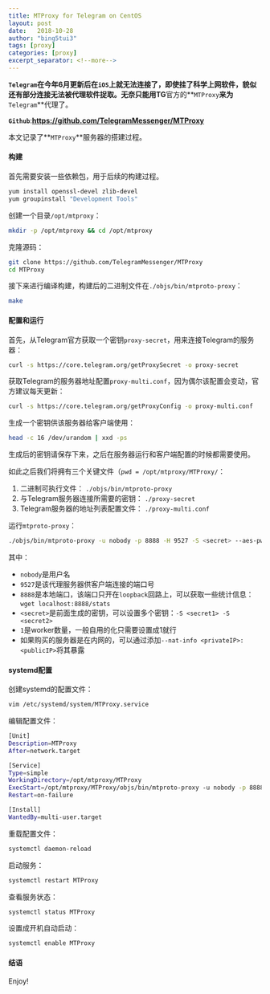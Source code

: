 ```yaml
---
title: MTProxy for Telegram on CentOS
layout: post
date:   2018-10-28
author: "bing5tui3"
tags: [proxy]
categories: [proxy]
excerpt_separator: <!--more-->
---
```


**`Telegram`**在今年6月更新后在**`iOS`**上就无法连接了，即使挂了科学上网软件，貌似还有部分连接无法被代理软件捉取。无奈只能用**TG**官方的**`MTProxy`**来为**`Telegram`**代理了。

**`Github`**:**https://github.com/TelegramMessenger/MTProxy**

本文记录了**`MTProxy`**服务器的搭建过程。

<!--more-->

#### 构建

首先需要安装一些依赖包，用于后续的构建过程。

```bash
yum install openssl-devel zlib-devel
yum groupinstall "Development Tools"
```

创建一个目录`/opt/mtproxy`：
```bash
mkdir -p /opt/mtproxy && cd /opt/mtproxy
```

克隆源码：
```bash
git clone https://github.com/TelegramMessenger/MTProxy
cd MTProxy
```

接下来进行编译构建，构建后的二进制文件在`./objs/bin/mtproto-proxy`：
```bash
make
```

#### 配置和运行

首先，从Telegram官方获取一个密钥`proxy-secret`，用来连接Telegram的服务器：
```bash
curl -s https://core.telegram.org/getProxySecret -o proxy-secret
```

获取Telegram的服务器地址配置`proxy-multi.conf`，因为偶尔该配置会变动，官方建议每天更新：
```bash
curl -s https://core.telegram.org/getProxyConfig -o proxy-multi.conf
```

生成一个密钥供该服务器给客户端使用：
```bash
head -c 16 /dev/urandom | xxd -ps
```
生成后的密钥请保存下来，之后在服务器运行和客户端配置的时候都需要使用。

如此之后我们将拥有三个关键文件（`pwd = /opt/mtproxy/MTProxy/`：
1. 二进制可执行文件： `./objs/bin/mtproto-proxy`
2. 与Telegram服务器连接所需要的密钥： `./proxy-secret`
3. Telegram服务器的地址列表配置文件： `./proxy-multi.conf`

运行`mtproto-proxy`：
```bash
./objs/bin/mtproto-proxy -u nobody -p 8888 -H 9527 -S <secret> --aes-pwd proxy-secret proxy-multi.conf -M 1
```

其中：
- `nobody`是用户名
- `9527`是该代理服务器供客户端连接的端口号
- `8888`是本地端口，该端口只开在`loopback`回路上，可以获取一些统计信息：`wget localhost:8888/stats`
- `<secret>`是前面生成的密钥，可以设置多个密钥：`-S <secret1> -S <secret2>`
- `1`是worker数量，一般自用的化只需要设置成1就行
- 如果购买的服务器是在内网的，可以通过添加`--nat-info <privateIP>:<publicIP>`将其暴露

#### systemd配置

创建systemd的配置文件：
```bash
vim /etc/systemd/system/MTProxy.service
```

编辑配置文件：
```bash
[Unit]
Description=MTProxy
After=network.target

[Service]
Type=simple
WorkingDirectory=/opt/mtproxy/MTProxy
ExecStart=/opt/mtproxy/MTProxy/objs/bin/mtproto-proxy -u nobody -p 8888 -H 9527 -S <secret> -P <proxy tag> <other params>
Restart=on-failure

[Install]
WantedBy=multi-user.target
```

重载配置文件：
```bash
systemctl daemon-reload
```

启动服务：
```bash
systemctl restart MTProxy
```

查看服务状态：
```bash
systemctl status MTProxy
```

设置成开机自动启动：
```bash
systemctl enable MTProxy
```

#### 结语

Enjoy!